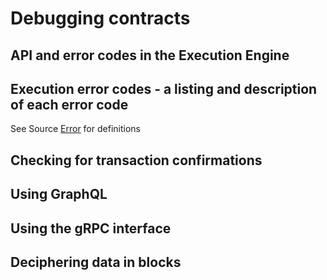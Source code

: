 Debugging contracts
===================


API and error codes in the Execution Engine
-------------------------------------------
## Execution error codes - a listing and description of each error code

See Source [Error](https://docs.rs/casperlabs-contract-ffi/0.22.0/src/casperlabs_contract_ffi/contract_api/error.rs.html#56-138) for definitions



Checking for transaction confirmations
--------------------------------------


Using GraphQL
-------------


Using the gRPC interface
------------------------


Deciphering data in blocks
--------------------------

